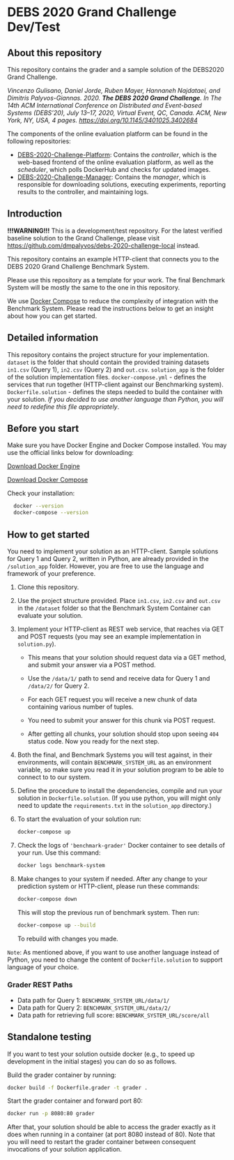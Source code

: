 # DEBS 2020 Grand Challenge Dev/Test

## About this repository

This repository contains the grader and a sample solution of the DEBS2020 Grand Challenge. 

*Vincenzo Gulisano, Daniel Jorde, Ruben Mayer, Hannaneh Najdataei, and Dimitris Palyvos-Giannas. 2020. **The DEBS 2020 Grand Challenge**. In The 14th ACM International Conference on Distributed and Event-based Systems (DEBS’20), July 13–17, 2020, Virtual Event, QC, Canada. ACM, New York, NY, USA, 4 pages. https://doi.org/10.1145/3401025.3402684*

The components of the online evaluation platform can be found in the following repositories: 

- [DEBS-2020-Challenge-Platform](https://github.com/Hannajd/debs-2020-challenge-platform): Contains the *controller*, which is the web-based frontend of the online evaluation platform, as well as the *scheduler*, which polls DockerHub and checks for updated images.
- [DEBS-2020-Challenge-Manager](https://github.com/Hannajd/debs-2020-challenge-manager): Contains the *manager*, which is responsible for downloading solutions, executing experiments, reporting results to the controller, and maintaining logs.

## Introduction

**!!!WARNING!!!** This is a development/test repository. For the latest verified baseline solution to the Grand Challenge, please visit https://github.com/dmpalyvos/debs-2020-challenge-local instead.

This repository contains an example HTTP-client that connects you to the DEBS 2020 Grand Challenge Benchmark System.

Please use this repository as a template for your work. The final Benchmark System will be mostly the same to the one in this repository.

We use [Docker Compose](https://docs.docker.com/compose/) to reduce the complexity of integration with the Benchmark System.
Please read the instructions below to get an insight about how you can get started.

## Detailed information

This repository contains the project structure for your implementation.
`dataset` is the folder that should contain the provided training datasets `in1.csv` (Query 1), `in2.csv` (Query 2) and `out.csv`. 
`solution_app` is the folder of the solution implementation files.
`docker-compose.yml` - defines the services that run together (HTTP-client against our Benchmarking system).
`Dockerfile.solution` - defines the steps needed to build the container with your solution. *If you decided to use another language than Python, you will need to redefine this file appropriately*.

## Before you start

Make sure you have Docker Engine and Docker Compose installed. You may use the official links below for downloading:

[Download Docker Engine](https://docs.docker.com/get-started/#prepare-your-docker-environment)

[Download Docker Compose](https://docs.docker.com/compose/install/#install-compose)

Check your installation:

```bash
  docker --version
  docker-compose --version
```

## How to get started

You need to implement your solution as an HTTP-client. Sample solutions for Query 1 and Query 2, written in Python, are already provided in the `/solution_app` folder. However, you are free to use the language and framework of your preference.

1. Clone this repository.
1. Use the project structure provided. Place `in1.csv`, `in2.csv` and `out.csv` in the `/dataset` folder so that the Benchmark System Container can evaluate your solution.
1. Implement your HTTP-client as REST web service, that reaches via GET and POST requests (you may see an example implementation in `solution.py`).

    - This means that your solution should request data via a GET method, and submit your answer via a POST method.

    - Use the `/data/1/` path to send and receive data for Query 1 and `/data/2/` for Query 2.

    - For each GET request you will receive a new chunk of data containing various number of tuples.

    - You need to submit your answer for this chunk via POST request.

    - After getting all chunks, your solution should stop upon seeing `404` status code. Now you ready for the next step.

1. Both the final, and Benchmark Systems you will test against, in their environments, will contain `BENCHMARK_SYSTEM_URL` as an environment variable, so make sure you read it in your solution program to be able to connect to to our system.
1. Define the procedure to install the dependencies, compile and run your solution in `Dockerfile.solution`. (If you use python, you will might only need to update the `requirements.txt` in the `solution_app` directory.)
1. To start the evaluation of your solution run:

      ```bash
      docker-compose up
      ```

1. Check the logs of `'benchmark-grader'` Docker container to see details of your run.
    Use this command:

      ```bash
      docker logs benchmark-system
      ```

1. Make changes to your system if needed.
After any change to your prediction system or HTTP-client, please run these commands:

      ```bash
      docker-compose down
      ```

    This will stop the previous run of benchmark system. Then run:

      ```bash
      docker-compose up --build
      ```

    To rebuild with changes you made.

`Note`: As mentioned above, if you want to use another language instead of Python, you need to change the content of `Dockerfile.solution` to support language of your choice.


### Grader REST Paths

- Data path for Query 1: `BENCHMARK_SYSTEM_URL/data/1/`
- Data path for Query 2: `BENCHMARK_SYSTEM_URL/data/2/`
- Data path for retrieving full score: `BENCHMARK_SYSTEM_URL/score/all`

## Standalone testing

If you want to test your solution outside docker (e.g., to speed up development in the initial stages) you can do so as follows.

Build the grader container by running:

```bash
docker build -f Dockerfile.grader -t grader .
```

Start the grader container and forward port 80:

```bash
docker run -p 8080:80 grader
```

After that, your solution should be able to access the grader exactly as it does when running in a container (at port 8080 instead of 80). Note that you will need to restart the grader container between consequent invocations of your solution application.

